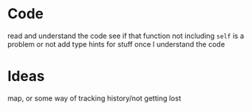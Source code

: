 # Code
read and understand the code
see if that function not including `self` is a problem or not
add type hints for stuff once I understand the code

# Ideas
map, or some way of tracking history/not getting lost

